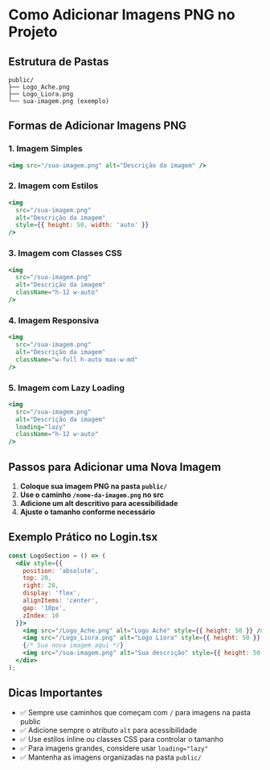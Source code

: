 # Como Adicionar Imagens PNG no Projeto

## Estrutura de Pastas
```
public/
├── Logo_Ache.png
├── Logo_Liora.png
└── sua-imagem.png (exemplo)
```

## Formas de Adicionar Imagens PNG

### 1. Imagem Simples
```jsx
<img src="/sua-imagem.png" alt="Descrição da imagem" />
```

### 2. Imagem com Estilos
```jsx
<img 
  src="/sua-imagem.png" 
  alt="Descrição da imagem" 
  style={{ height: 50, width: 'auto' }} 
/>
```

### 3. Imagem com Classes CSS
```jsx
<img 
  src="/sua-imagem.png" 
  alt="Descrição da imagem" 
  className="h-12 w-auto" 
/>
```

### 4. Imagem Responsiva
```jsx
<img 
  src="/sua-imagem.png" 
  alt="Descrição da imagem" 
  className="w-full h-auto max-w-md" 
/>
```

### 5. Imagem com Lazy Loading
```jsx
<img 
  src="/sua-imagem.png" 
  alt="Descrição da imagem" 
  loading="lazy"
  className="h-12 w-auto" 
/>
```

## Passos para Adicionar uma Nova Imagem

1. **Coloque sua imagem PNG na pasta `public/`**
2. **Use o caminho `/nome-da-imagem.png` no src**
3. **Adicione um alt descritivo para acessibilidade**
4. **Ajuste o tamanho conforme necessário**

## Exemplo Prático no Login.tsx

```jsx
const LogoSection = () => (
  <div style={{
    position: 'absolute',
    top: 20,
    right: 20,
    display: 'flex',
    alignItems: 'center',
    gap: '10px',
    zIndex: 10
  }}>
    <img src="/Logo_Ache.png" alt="Logo Aché" style={{ height: 50 }} />
    <img src="/Logo_Liora.png" alt="Logo Liora" style={{ height: 50 }} />
    {/* Sua nova imagem aqui */}
    <img src="/sua-imagem.png" alt="Sua descrição" style={{ height: 50 }} />
  </div>
);
```

## Dicas Importantes

- ✅ Sempre use caminhos que começam com `/` para imagens na pasta public
- ✅ Adicione sempre o atributo `alt` para acessibilidade
- ✅ Use estilos inline ou classes CSS para controlar o tamanho
- ✅ Para imagens grandes, considere usar `loading="lazy"`
- ✅ Mantenha as imagens organizadas na pasta `public/`
